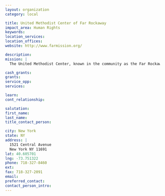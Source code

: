 ```yaml
---
layout: organization
category: local

title: United Methodist Center of Far Rockaway
impact_area: Human Rights
keywords: 
location_services: 
location_offices: 
website: http://www.farmission.org/

description: 
mission: |
  The United Methodist Center, known in the community as the Far Rockaway Mission is a non-profit, community faith-based Ministry, service agency operating under the authority of the New York Annual Conference and the United Methodist City Society. It’s operation began in 1982.

cash_grants: 
grants: 
service_opp: 
services: 

learn: 
cont_relationship: 

salutation: 
first_name: 
last_name: 
title_contact_person: 

city: New York
state: NY
address: |
  1521 Central Avenue  
  New York NY 11691
lat: 40.605701
lng: -73.751322
phone: 718-327-8460
ext: 
fax: 718-327-2091
email: 
preferred_contact: 
contact_person_intro: 
---
```

